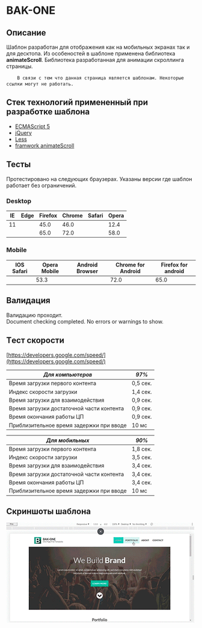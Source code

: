 # BAK-ONE

##  Описание
Шаблон разработан для отображения как на мобильных экранах так и для десктопа. Из особеностей в шаблоне применена библиотека __animateScroll__. Библиотека разработанная для анимации скроллинга страницы.

        В связи с тем что данная страница является шаблонам. Некоторые ссылки могут не работать.

## Стек технологий примененный при разработке шаблона

*   [ECMAScript 5](http://es5.github.io/)
*   [jQuery](https://jquery-docs.ru/)
*   [Less](https://less-lang.info/)
*   [framwork animateScroll](https://github.com/victor8titov/jquery.animateScroll)


##  Тесты    

Протестировано на следующих браузерах. Указаны версии где шаблон работает без ограничений.

### Desktop 
|   IE  |   Edge    |   Firefox |   Chrome  |  Safari   |   Opera   |   
|-------|-----------|-----------|-----------|-----------|-----------|  
|  11   |           |    45.0   |    46.0   |           |    12.4   |
|       |           |    65.0   |    72.0   |           |    58.0   |

    


### Mobile 
| IOS Safari | Opera Mobile | Android Browser | Chrome for Android | Firefox for android |
|------------|--------------|-----------------|--------------------|---------------------|
|            |     53.3     |                 |         72.0       |          65.0       |


##  Валидация    
Валидацию проходит.    
Document checking completed. No errors or warnings to show.

## Tест скорости    
[https://developers.google.com/speed/](https://developers.google.com/speed/)


|  ***Для компьютеров***                    |***97%*** |        
|-------------------------------------------|----------|       
| Время загрузки первого контента           | 0,5 сек. |
| Индекс скорости загрузки                  | 1,4 сек. |
| Время загрузки для взаимодействия         | 0,9 сек. |
| Время загрузки достаточной части контента | 0,9 сек. |
| Время окончания работы ЦП                 | 0,9 сек. |
| Приблизительное время задержки при вводе  | 10 мс    |

|       ***Для мобильных***                 |***90%*** | 
|-------------------------------------------|----------|       
| Время загрузки первого контента           | 1,8 сек. |
| Индекс скорости загрузки                  | 3,5 сек. |
| Время загрузки для взаимодействия         | 3,4 сек. |
| Время загрузки достаточной части контента | 3,4 сек. |
| Время окончания работы ЦП                 | 3,4 сек. |
| Приблизительное время задержки при вводе  | 10 мс    |

##     Скриншоты шаблона
![](main.gif)
